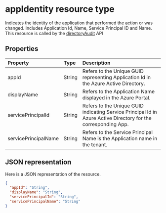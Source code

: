 # appIdentity resource type
Indicates the identity of the application that performed the action or was changed. Includes Application Id, Name, Service Principal ID and Name. This resource is called by the [directoryAudit](https://developer.microsoft.com/en-us/graph/docs/api-reference/beta/api/directoryaudit/directoryaudit_get) API



## Properties
| Property	   | Type	|Description|
|:---------------|:--------|:----------|
|appId|String|Refers to the Unique GUID representing Application Id in the Azure Active Directory.|
|displayName|String|Refers to the Application Name displayed in the Azure Portal.|
|servicePrincipalId|String|Refers to the Unique GUID indicating Service Principal Id in Azure Active Directory for the corresponding App.|
|servicePrincipalName|String|Refers to the Service Principal Name is the Application name in the tenant. |

## JSON representation

Here is a JSON representation of the resource.

<!-- {
  "blockType": "resource",
  "optionalProperties": [

  ],
  "@odata.type": "microsoft.graph.appIdentity"
}-->

```json
{
  "appId": "String",
  "displayName": "String",
  "servicePrincipalId": "String",
  "servicePrincipalName": "String"
}

```

<!-- uuid: 8fcb5dbc-d5aa-4681-8e31-b001d5168d79
2015-10-25 14:57:30 UTC -->
<!-- {
  "type": "#page.annotation",
  "description": "appIdentity resource",
  "keywords": "",
  "section": "documentation",
  "tocPath": ""
}-->